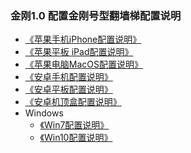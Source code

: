 ### 金刚1.0 配置金刚号型翻墙梯配置说明

- [《苹果手机iPhone配置说明》](https://a2zitpro.github.io/web/ios)
- [《苹果平板 iPad配置说明》](https://a2zitpro.github.io/web/ios)
- [ 《苹果电脑MacOS配置说明》](https://a2zitpro.github.io/web/mac)
- [《安卓手机配置说明》](https://a2zitpro.github.io/web/android)
- [《安卓平板配置说明》](https://a2zitpro.github.io/web/android)
- [《安卓机顶盒配置说明》]()
- Windows<br>
  - [《Win7配置说明》](https://a2zitpro.github.io/web/7)
  - [《Win10配置说明》](https://a2zitpro.github.io/web/10)
